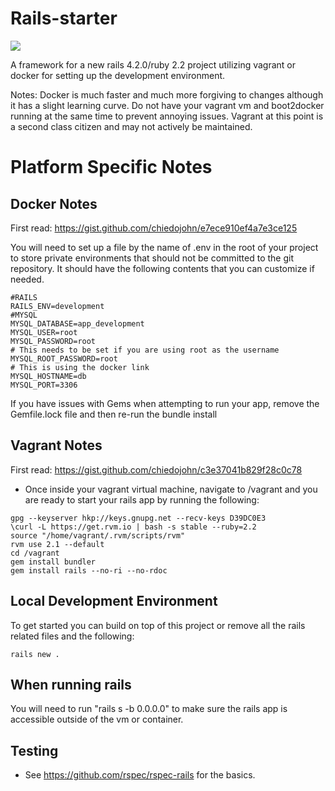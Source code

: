 Rails-starter
=========
<img src="https://travis-ci.org/chiedojohn/rails-starter.svg?branch=master" />

A framework for a new rails 4.2.0/ruby 2.2 project utilizing vagrant or docker for setting up the development environment.

Notes: Docker is much faster and much more forgiving to changes although it has a slight learning curve. Do not have your vagrant vm and boot2docker running at the same time to prevent annoying issues. Vagrant at this point is a second class citizen and may not actively be maintained.

Platform Specific Notes
====================
Docker Notes
--------------
First read: https://gist.github.com/chiedojohn/e7ece910ef4a7e3ce125

You will need to set up a file by the name of .env in the root of your project to store private environments that should not be committed to the git repository. It should have the following contents that you can customize if needed.
```
#RAILS
RAILS_ENV=development
#MYSQL
MYSQL_DATABASE=app_development
MYSQL_USER=root
MYSQL_PASSWORD=root
# This needs to be set if you are using root as the username
MYSQL_ROOT_PASSWORD=root
# This is using the docker link
MYSQL_HOSTNAME=db
MYSQL_PORT=3306
```

If you have issues with Gems when attempting to run your app, remove the Gemfile.lock file and then re-run the bundle install

Vagrant Notes
----------------
First read: https://gist.github.com/chiedojohn/c3e37041b829f28c0c78

- Once inside your vagrant virtual machine, navigate to /vagrant and you are ready to start your rails app by running the following:

```
gpg --keyserver hkp://keys.gnupg.net --recv-keys D39DC0E3
\curl -L https://get.rvm.io | bash -s stable --ruby=2.2
source "/home/vagrant/.rvm/scripts/rvm"
rvm use 2.1 --default
cd /vagrant
gem install bundler
gem install rails --no-ri --no-rdoc
```

Local Development Environment
----------
To get started you can build on top of this project or remove all the rails related files and the following:
```
rails new .
```

When running rails
-----------
You will need to run "rails s -b 0.0.0.0" to make sure the rails app is accessible outside of the vm or container.

Testing
-----------
- See https://github.com/rspec/rspec-rails for the basics.
